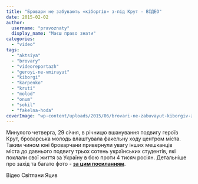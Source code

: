```yaml
---
title: "Бровари не забувають «кіборгів» з-під Крут - ВІДЕО"
date: 2015-02-02
author: 
  username: "pravoznaty"
  display_name: "Маєш право знати"
categories: 
  - "video"
tags: 
  - "aktsiya"
  - "brovary"
  - "videoreportazh"
  - "geroyi-ne-vmirayut"
  - "kiborgi"
  - "karpenko"
  - "kruti"
  - "molod"
  - "onum"
  - "sokil"
  - "fakelna-hoda"
coverImage: "wp-content/uploads/2015/06/brovari-ne-zabuvayut-kiborgiv-z.jpg"
---
```


Минулого четверга, 29 січня, в річницю вшанування подвигу героїв Крут, броварська молодь влаштувала факельну ходу центром міста. Таким чином юні броварчани привернули увагу інших мешканців міста до давнього подвигу трьох сотень українських студентів, які поклали свої життя за Україну в бою проти 4 тисяч росіян. Детальніше про захід та багато фото - [**за цим посиланням**](https://mpz.brovary.org/molod-brovariv-poobitsyala-nikoli-ne-zabuti-kiborgiv-iz-krut/).

Відео Світлани Яцив
